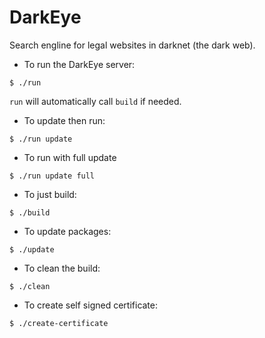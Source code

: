 # DarkEye
Search engline for legal websites in darknet (the dark web).

- To run the DarkEye server:

```
$ ./run
```

`run` will automatically call `build` if needed.

- To update then run:

```
$ ./run update
```

- To run with full update

```
$ ./run update full
```

- To just build:

```
$ ./build
```

- To update packages:

```
$ ./update
```

- To clean the build:

```
$ ./clean
```

- To create self signed certificate:

```
$ ./create-certificate
```
